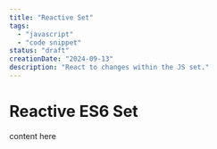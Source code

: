 ```yaml
---
title: "Reactive Set"
tags:
  - "javascript"
  - "code snippet"
status: "draft"
creationDate: "2024-09-13"
description: "React to changes within the JS set."
---
```


# Reactive ES6 Set

content here
